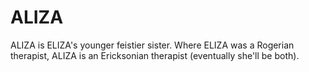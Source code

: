 ALIZA
=====

ALIZA is ELIZA's younger feistier sister. Where ELIZA was a Rogerian therapist, ALIZA is an Ericksonian therapist (eventually she'll be both).